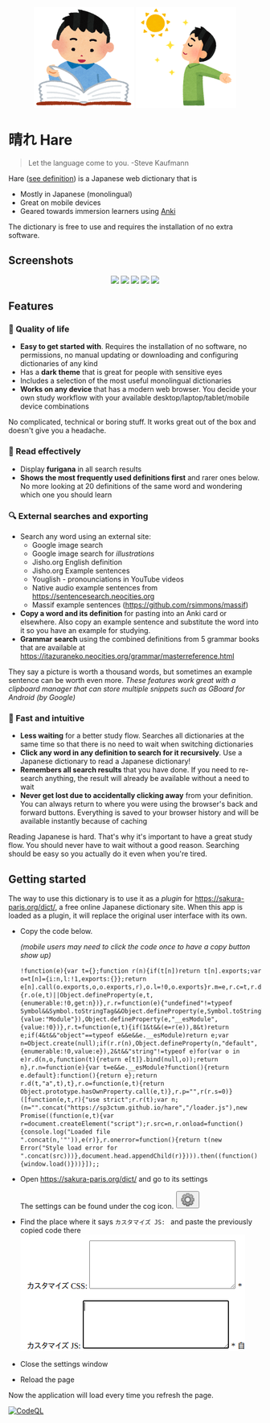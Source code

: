 <p align="center">
<img src="./pics/jisyo_jiten_boy.png"
     width="200px"
     height="200px"
     alt="happy immersion learner reading a book" />
<img src="./pics/nikkouyoku_man.png"
     width="200px"
     height="200px"
     alt="man enjoying the sun" />
</p>

# 晴れ Hare

> Let the language come to you. -Steve Kaufmann

Hare ([see definition][hare-translation]) is a Japanese web dictionary that is

* Mostly in Japanese (monolingual)
* Great on mobile devices
* Geared towards immersion learners using [Anki](https://apps.ankiweb.net/)

The dictionary is free to use and requires the installation of no extra
software.

## Screenshots

<p align="center" style="margin:0">
  <img width="250px" src="https://raw.githubusercontent.com/sp3ctum/hare/master/pics/screenshots/search.jpg" /> 
  <img width="250px" src="https://raw.githubusercontent.com/sp3ctum/hare/master/pics/screenshots/search-recursive.jpg" />
  <img width="250px" src="https://raw.githubusercontent.com/sp3ctum/hare/master/pics/screenshots/export.jpg" />
  <img width="250px" src="https://raw.githubusercontent.com/sp3ctum/hare/master/pics/screenshots/furigana.jpg" />
  <img width="250px" src="https://raw.githubusercontent.com/sp3ctum/hare/master/pics/screenshots/grammar-search.jpg" />
</p>

## Features

### 🌴 Quality of life

* **Easy to get started with**. Requires the installation of no software, no
  permissions, no manual updating or downloading and configuring dictionaries of
  any kind
* Has a **dark theme** that is great for people with sensitive eyes
* Includes a selection of the most useful monolingual dictionaries
* **Works on any device** that has a modern web browser. You decide your own
  study workflow with your available desktop/laptop/tablet/mobile device
  combinations

No complicated, technical or boring stuff. It works great out of the box and
doesn't give you a headache.

### 📖 Read effectively

* Display **furigana** in all search results
* **Shows the most frequently used definitions first** and rarer ones below. No
  more looking at 20 definitions of the same word and wondering which one you
  should learn

### 🔍 External searches and exporting

* Search any word using an external site:
  * Google image search
  * Google image search for *illustrations*
  * Jisho.org English definition
  * Jisho.org Example sentences
  * Youglish - pronounciations in YouTube videos
  * Native audio example sentences from https://sentencesearch.neocities.org
  * Massif example sentences (https://github.com/rsimmons/massif)
* **Copy a word and its definition** for pasting into an Anki card or elsewhere.
  Also copy an example sentence and substitute the word into it so you have an
  example for studying.
* **Grammar search** using the combined definitions from 5 grammar books that
  are available at
  https://itazuraneko.neocities.org/grammar/masterreference.html

They say a picture is worth a thousand words, but sometimes an example sentence
can be worth even more. *These features work great with a clipboard manager that
can store multiple snippets such as GBoard for Android (by Google)*

### 🚀 Fast and intuitive

* **Less waiting** for a better study flow. Searches all dictionaries at the
  same time so that there is no need to wait when switching dictionaries
* **Click any word in any definition to search for it recursively**. Use a Japanese
  dictionary to read a Japanese dictionary!
* **Remembers all search results** that you have done. If you need to re-search
  anything, the result will already be available without a need to wait
* **Never get lost due to accidentally clicking away** from your definition. You
  can always return to where you were using the browser's back and forward
  buttons. Everything is saved to your browser history and will be available
  instantly because of caching

Reading Japanese is hard. That's why it's important to have a great study flow.
You should never have to wait without a good reason. Searching should be easy so
you actually do it even when you're tired.

## Getting started

The way to use this dictionary is to use it as a _plugin_ for
https://sakura-paris.org/dict/, a free online Japanese dictionary site. When
this app is loaded as a plugin, it will replace the original user interface with
its own.

* Copy the code below.

  _(mobile users may need to click the code once to have a copy button show up)_

  ```
  !function(e){var t={};function r(n){if(t[n])return t[n].exports;var o=t[n]={i:n,l:!1,exports:{}};return e[n].call(o.exports,o,o.exports,r),o.l=!0,o.exports}r.m=e,r.c=t,r.d=function(e,t,n){r.o(e,t)||Object.defineProperty(e,t,{enumerable:!0,get:n})},r.r=function(e){"undefined"!=typeof Symbol&&Symbol.toStringTag&&Object.defineProperty(e,Symbol.toStringTag,{value:"Module"}),Object.defineProperty(e,"__esModule",{value:!0})},r.t=function(e,t){if(1&t&&(e=r(e)),8&t)return e;if(4&t&&"object"==typeof e&&e&&e.__esModule)return e;var n=Object.create(null);if(r.r(n),Object.defineProperty(n,"default",{enumerable:!0,value:e}),2&t&&"string"!=typeof e)for(var o in e)r.d(n,o,function(t){return e[t]}.bind(null,o));return n},r.n=function(e){var t=e&&e.__esModule?function(){return e.default}:function(){return e};return r.d(t,"a",t),t},r.o=function(e,t){return Object.prototype.hasOwnProperty.call(e,t)},r.p="",r(r.s=0)}([function(e,t,r){"use strict";r.r(t);var n;(n="".concat("https://sp3ctum.github.io/hare","/loader.js"),new Promise((function(e,t){var r=document.createElement("script");r.src=n,r.onload=function(){console.log("Loaded file ".concat(n,'"')),e(r)},r.onerror=function(){return t(new Error("Style load error for ".concat(src)))},document.head.appendChild(r)}))).then((function(){window.load()}))}]);;
  ```

* Open https://sakura-paris.org/dict/ and go to its settings

  The settings can be found under the cog icon.
  <img src="./pics/sakura-paris-settings-icon.png" />

* Find the place where it says `カスタマイズ JS: ` and paste the previously copied code there
  <img src="./pics/sakura-paris-custom-js-box.png" />
* Close the settings window
* Reload the page

Now the application will load every time you refresh the page.

[![CodeQL](https://github.com/sp3ctum/hare/actions/workflows/codeql-analysis.yml/badge.svg)](https://github.com/sp3ctum/hare/actions/workflows/codeql-analysis.yml)

[hare-translation]: https://www.deepl.com/translator#ja/en/%E3%81%AF%E3%82%8C%E3%80%90%E6%99%B4%E3%82%8C%E3%80%91%E3%80%90%E6%99%B4%E3%80%91%EF%BC%8A%5B2%5D%0A%E3%81%AF%E3%82%8C%E3%80%90%E6%99%B4%E3%82%8C%E3%80%91%E3%80%90%E6%99%B4%E3%80%91%EF%BC%8A%5B2%5D%0A(%E4%B8%80)%E7%A9%BA%E3%81%8C%E6%99%B4%E3%82%8C%E3%81%A6%E3%81%84%E3%82%8B%E3%81%93%E3%81%A8%E3%80%82%0A(%E4%BA%8C)%E7%96%91%E3%81%84%E3%81%8C%E6%99%B4%E3%82%8C%E3%82%8B%E3%81%93%E3%81%A8%E3%80%82%0A%E3%80%8C%E2%80%95%E3%81%AE%E8%BA%AB%E3%81%AB%E3%81%AA%E3%82%8B%E3%80%8D%0A(%E4%B8%89)%E3%81%B5%E3%81%A0%E3%82%93%E3%81%8B%E3%82%89%E5%BE%85%E3%81%A1%E6%9C%9B%E3%82%93%E3%81%A7%E3%81%84%E3%81%9F%E3%80%81%E3%82%81%E3%81%A3%E3%81%9F%E3%81%AB%E3%81%AA%E3%81%84%E6%A9%9F%E4%BC%9A%E3%81%A7%E3%81%82%E3%82%8B%E3%81%93%E3%81%A8%E3%80%82
